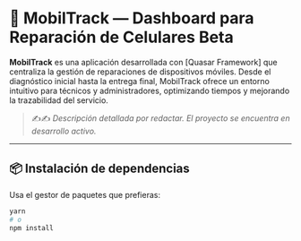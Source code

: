 # 📱 MobilTrack — Dashboard para Reparación de Celulares Beta

**MobilTrack** es una aplicación desarrollada con [Quasar Framework] que centraliza la gestión de reparaciones de dispositivos móviles. Desde el diagnóstico inicial hasta la entrega final, MobilTrack ofrece un entorno intuitivo para técnicos y administradores, optimizando tiempos y mejorando la trazabilidad del servicio.

> ✍️✍️ _Descripción detallada por redactar. El proyecto se encuentra en desarrollo activo._

---

## 📦 Instalación de dependencias

Usa el gestor de paquetes que prefieras:

```bash
yarn
# o
npm install
```
